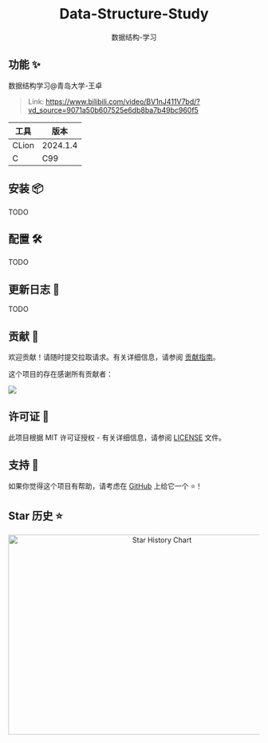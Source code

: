 <div align="center">

<h1 align="center">Data-Structure-Study</h1>

数据结构-学习

</div>

## 功能 ✨

数据结构学习@青岛大学-王卓

> Link: https://www.bilibili.com/video/BV1nJ411V7bd/?vd_source=9071a50b607525e6db8ba7b49bc960f5

| 工具    | 版本       |
|-------|----------|
| CLion | 2024.1.4 |
| C     | C99      |

## 安装 📦

TODO

## 配置 🛠

TODO

## 更新日志 📅

TODO

## 贡献 🤝

欢迎贡献！请随时提交拉取请求。有关详细信息，请参阅 [贡献指南](https://github.com/mcdd0506/DataStructureStudy/blob/main/CONTRIBUTING.md)。

这个项目的存在感谢所有贡献者：

<a href="https://github.com/mcdd0506/DataStructureStudy/graphs/contributors">
  <img src="https://contrib.rocks/image?repo=mcdd0506/DataStructureStudy" />
</a>

## 许可证 📄

此项目根据 MIT 许可证授权 - 有关详细信息，请参阅 [LICENSE](https://github.com/mcdd0506/DataStructureStudy/blob/main/LICENSE) 文件。

## 支持 💖

如果你觉得这个项目有帮助，请考虑在 [GitHub](https://github.com/mcdd0506/DataStructureStudy) 上给它一个 ⭐️！

## Star 历史 ⭐

<div align="center">

<img src="https://api.star-history.com/svg?repos=mcdd0506/DataStructureStudy&type=Date" width="600" height="400" alt="Star History Chart" valign="middle">

</div>